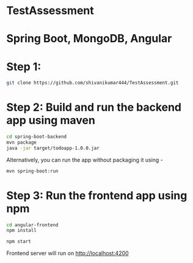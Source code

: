 # TestAssessment

# Spring Boot, MongoDB, Angular 

# Step 1:
```bash
git clone https://github.com/shivanikumar444/TestAssessment.git
```

# Step 2: Build and run the backend app using maven

```bash
cd spring-boot-backend
mvn package
java -jar target/todoapp-1.0.0.jar
```

Alternatively, you can run the app without packaging it using -

```bash
mvn spring-boot:run
```

# Step 3: Run the frontend app using npm

```bash
cd angular-frontend
npm install
```

```bash
npm start
```

Frontend server will run on <http://localhost:4200>
